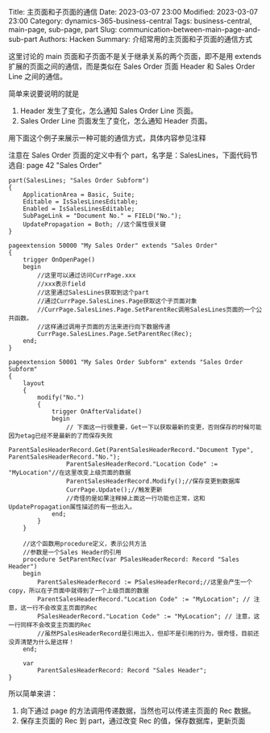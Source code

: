 Title: 主页面和子页面的通信
Date: 2023-03-07 23:00
Modified: 2023-03-07 23:00
Category: dynamics-365-business-central
Tags: business-central, main-page, sub-page, part
Slug: communication-between-main-page-and-sub-part
Authors: Hacken
Summary: 介绍常用的主页面和子页面的通信方式

这里讨论的 main 页面和子页面不是关于继承关系的两个页面，即不是用 extends 扩展的页面之间的通信，而是类似在 Sales Order 页面 Header 和 Sales Order Line 之间的通信。

简单来说要说明的就是

1. Header 发生了变化，怎么通知 Sales Order Line 页面。
2. Sales Order Line 页面发生了变化，怎么通知 Header 页面。

用下面这个例子来展示一种可能的通信方式，具体内容参见注释

注意在 Sales Order 页面的定义中有个 part，名字是：SalesLines，下面代码节选自: page 42 "Sales Order"

```AL
part(SalesLines; "Sales Order Subform")
{
    ApplicationArea = Basic, Suite;
    Editable = IsSalesLinesEditable;
    Enabled = IsSalesLinesEditable;
    SubPageLink = "Document No." = FIELD("No.");
    UpdatePropagation = Both; //这个属性很关键
}
```

```AL
pageextension 50000 "My Sales Order" extends "Sales Order"
{
    trigger OnOpenPage()
    begin
        //这里可以通过访问CurrPage.xxx
        //xxx表示field
        //这里通过SalesLines获取到这个part
        //通过CurrPage.SalesLines.Page获取这个子页面对象
        //CurrPage.SalesLines.Page.SetParentRec调用SalesLines页面的一个公共函数。
        //这样通过调用子页面的方法来进行向下数据传递
        CurrPage.SalesLines.Page.SetParentRec(Rec);
    end;
}
```

```AL
pageextension 50001 "My Sales Order Subform" extends "Sales Order Subform"
{
    layout
    {
        modify("No.")
        {
            trigger OnAfterValidate()
            begin
                // 下面这一行很重要，Get一下以获取最新的变更，否则保存的时候可能因为etag已经不是最新的了而保存失败
                ParentSalesHeaderRecord.Get(ParentSalesHeaderRecord."Document Type", ParentSalesHeaderRecord."No.");
                ParentSalesHeaderRecord."Location Code" := "MyLocation"//在这里改变上级页面的数据
                ParentSalesHeaderRecord.Modify();//保存变更到数据库
                CurrPage.Update();//触发更新
                //奇怪的是如果注释掉上面这一行功能也正常，这和UpdatePropagation属性描述的有一些出入。
            end;
        }
    }

    //这个函数用procedure定义，表示公共方法
    //参数是一个Sales Header的引用
    procedure SetParentRec(var PSalesHeaderRecord: Record "Sales Header")
    begin
        ParentSalesHeaderRecord := PSalesHeaderRecord;//这里会产生一个copy，所以在子页面中就得到了一个上级页面的数据
        ParentSalesHeaderRecord."Location Code" := "MyLocation"; // 注意，这一行不会改变主页面的Rec
        PSalesHeaderRecord."Location Code" := "MyLocation"; // 注意，这一行同样不会改变主页面的Rec
        //虽然PSalesHeaderRecord是引用出入，但却不是引用的行为，很奇怪，目前还没弄清楚为什么是这样！
    end;

    var
        ParentSalesHeaderRecord: Record "Sales Header";
}
```

所以简单来讲：

1. 向下通过 page 的方法调用传递数据，当然也可以传递主页面的 Rec 数据。
2. 保存主页面的 Rec 到 part，通过改变 Rec 的值，保存数据库，更新页面

